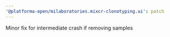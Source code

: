 ```yaml
---
'@platforma-open/milaboratories.mixcr-clonotyping.ui': patch
---
```


Minor fix for intermediate crash if removing samples
